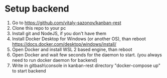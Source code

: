 # Setup backend

1. Go to https://github.com/vitaly-sazonov/kanban-rest
2. Clone this repo to your pc
3. Install git and NodeJS, if you don't have them
4. Install Docker Desktop for Windows (or another OS), than reboot
https://docs.docker.com/desktop/windows/install/
5. Open Docker and install WSL 2 based engine, than reboot
6. Open Docker and wait few seconds for the daemon to start. (you always need to run docker daemon for backend)
7. Write in gitbash\console in kanban-rest directory "docker-compose up" to start backend
